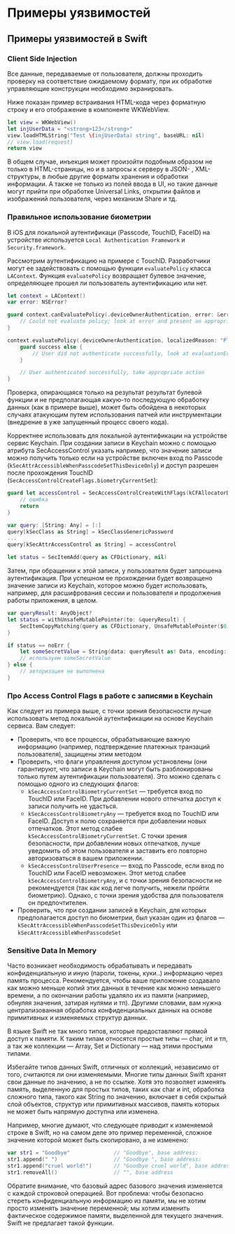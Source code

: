 # Примеры уязвимостей

## Примеры уязвимостей в Swift

### Client Side Injection

Все данные, передаваемые от пользователя, должны проходить проверку на соответствие ожидаемому формату, при их обработке управляющие конструкции необходимо экранировать.

Ниже показан пример встраивания HTML-кода через форматную строку и его отображение в компоненте WKWebView.

```swift
let view = WKWebView()
let injUserData = "<strong>123</strong>"
view.loadHTMLString("Test \(injUserData) string", baseURL: nil)
// view.load(request)
return view
```

В общем случае, инъекция может произойти подобным образом не только в HTML-страницы, но и в запросы к серверу в JSON- , XML- структуры, в любые другие форматы хранения и обработки информации. А также не только из полей ввода в UI, но такие данные могут прийти при обработке Universal Links, открытии файлов и изображений пользователя, через механизм Share и тд.

### Правильное использование биометрии

В iOS для локальной аутентификаци \(Passcode, TouchID, FaceID\) на устройстве используется `Local Authentication Framework` и `Security.framework`.

Рассмотрим аутентификацию на примере с TouchID. Разработчики могут ее задействовать с помощью функции `evaluatePolicy` класса `LAContext`. Функция `evaluatePolicy` возвращает булевое значение, определяющее прошел ли пользователь аутентификацию или нет.

```swift
let context = LAContext()
var error: NSError?

guard context.canEvaluatePolicy(.deviceOwnerAuthentication, error: &error) else {
    // Could not evaluate policy; look at error and present an appropriate message to user
}

context.evaluatePolicy(.deviceOwnerAuthentication, localizedReason: "Please, pass authorization to enter this area") { success, evaluationError in
    guard success else {
        // User did not authenticate successfully, look at evaluationError and take appropriate action
    }

    // User authenticated successfully, take appropriate action
}
```

Проверка, опирающаяся только на результат результат булевой функции и не предполагающая какую-то последующую обработку данных \(как в примере выше\), может быть обойдена в некоторых случаях атакующим путем использования патчей или инструментации \(внедрение в уже запущенный процесс своего кода\).

Корректнее использовать для локальной аутентификации на устройстве сервис Keychain. При создании записи в Keychain можно с помощью атрибута SecAccessControl указать например, что значение записи можно получить только если на устройстве включен вход по Passcode \(`kSecAttrAccessibleWhenPasscodeSetThisDeviceOnly`\) и доступ разрешен после прохождения TouchID \(`SecAccessControlCreateFlags.biometryCurrentSet`\):

```swift
guard let accessControl = SecAccessControlCreateWithFlags(kCFAllocatorDefault, kSecAttrAccessibleWhenPasscodeSetThisDeviceOnly,    SecAccessControlCreateFlags.biometryCurrentSet, &error) else {
    // ошибка
    return
}

var query: [String: Any] = [:]
query[kSecClass as String] = kSecClassGenericPassword
...
query[kSecAttrAccessControl as String] = accessControl

let status = SecItemAdd(query as CFDictionary, nil)
```

Затем, при обращении к этой записи, у пользователя будет запрошена аутентификация. При успешном ее прохождении будет возвращено значение записи из Keychain, которое можно будет использовать, например, для расшифрования сессии и пользователя и продолжения работы приложения, в целом.

```swift
var queryResult: AnyObject?
let status = withUnsafeMutablePointer(to: &queryResult) {
    SecItemCopyMatching(query as CFDictionary, UnsafeMutablePointer($0))
}

if status == noErr {
    let someSecretValue = String(data: queryResult as! Data, encoding: .utf8)!
    // используем someSecretValue
} else {
    // авторизация не выполнена
}
```

### Про Access Control Flags в работе с записями в Keychain

Как следует из примера выше, с точки зрения безопасности лучше использовать метод локальной аутентификации на основе Keychain сервиса. Вам следует:

* Проверить, что все процессы, обрабатывающие важную информацию \(например, подтверждение платежных транзаций пользователя\), защищены этим методом
* Проверить, что флаги управления доступом установлены \(они гарантируют, что записи в Keychain могут быть разблокированы только путем аутентификации пользователя\). Это можно сделать с помощью одного из следующих флагов:
  * `kSecAccessControlBiometryCurrentSet` — требуется вход по TouchID или FaceID. При добавлении нового отпечатка доступ к записи получить не удасться.
  * `kSecAccessControlBiometryAny` — требуется вход по TouchID или FaceID. Доступ к полю сохраняется при добавлении новых отпечатков. Этот метод слабее `kSecAccessControlBiometryCurrentSet`. С точки зрения безопасности, при добавлении новых отпечатков, лучше уведомить об этом пользователя и заставить его повторно авторизоваться в вашем приложении.
  * `kSecAccessControlUserPresence` — вход по Passcode, если вход по TouchID или FaceID невозможен. Этот метод слабее `kSecAccessControlBiometryAny`, и с точки зрения безопасности не рекомендуется \(так как код легче получить, нежели пройти биометрию\). Однако, с точки зрения удобства для пользователя он предпочтителен.
* Проверить, что при создании записей в Keychain, для которых предполагается доступ по биометрии, был указан один из флагов — `kSecAttrAccessibleWhenPasscodeSetThisDeviceOnly` или `kSecAttrAccessibleWhenPasscodeSet`

### Sensitive Data In Memory

Часто возникает необходимость обрабатывать и передавать конфиденциальную и иную \(пароли, токены, куки..\) информацию через память процесса. Рекомендуется, чтобы ваше приложение создавало как можно меньше копий этих данных в течение как можно меньшего времени, а по окончании работы удаляло их из памяти \(например, обнуляя значения, затирая нулями и тп\). Другими словами, вам нужна централизованная обработка конфиденциальных данных на основе примитивных и изменяемых структур данных.

В языке Swift не так много типов, которые предоставляют прямой доступ к памяти. К таким типам относятся простые типы — char, int и тп, а так же коллекции — Array, Set и Dictionary — над этими простыми типами.

Избегайте типов данных Swift, отличных от коллекций, независимо от того, считаются ли они изменяемыми. Многие типы данных Swift хранят свои данные по значению, а не по ссылке. Хотя это позволяет изменять память, выделенную для простых типов, таких как char и int, обработка сложного типа, такого как String по значению, включает в себя скрытый слой объектов, структур или примитивных массивов, память которых не может быть напрямую доступна или изменена.

Например, многие думают, что следующее приводит к изменяемой строке в Swift, но на самом деле это пример переменной, сложное значение которой может быть скопировано, а не изменено:

```swift
var str1 = "Goodbye"              // "Goodbye", base address:            0x0001039e8dd0
str1.append(" ")                  // "Goodbye ", base address:            0x608000064ae0
str1.append("cruel world!")       // "Goodbye cruel world", base address: 0x6080000338a0
str1.removeAll()                  // "", base address                     0x00010bd66180
```

Обратите внимание, что базовый адрес базового значения изменяется с каждой строковой операцией. Вот проблема: чтобы безопасно стереть конфиденциальную информацию из памяти, мы не хотим просто изменять значение переменной; мы хотим изменить фактическое содержимое памяти, выделенной для текущего значения. Swift не предлагает такой функции.

